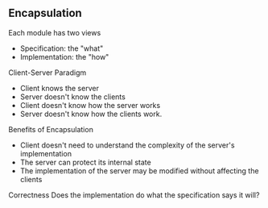 ## Encapsulation

Each module has two views
- Specification: the "what"
- Implementation: the "how"


Client-Server Paradigm
- Client knows the server
- Server doesn't know the clients
- Client doesn't know how the server works
- Server doesn't know how the clients work.

Benefits of Encapsulation
- Client doesn't need to understand the complexity of the server's implementation
- The server can protect its internal state
- The implementation of the server may be modified without affecting the clients

Correctness
Does the implementation do what the specification says it will?


